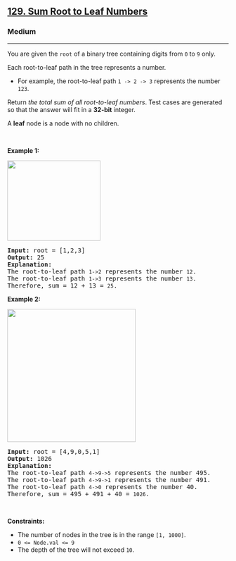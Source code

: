 <h2><a href="https://leetcode.com/problems/sum-root-to-leaf-numbers/">129. Sum Root to Leaf Numbers</a></h2><h3>Medium</h3><hr><div style="user-select: auto;"><p style="user-select: auto;">You are given the <code style="user-select: auto;">root</code> of a binary tree containing digits from <code style="user-select: auto;">0</code> to <code style="user-select: auto;">9</code> only.</p>

<p style="user-select: auto;">Each root-to-leaf path in the tree represents a number.</p>

<ul style="user-select: auto;">
	<li style="user-select: auto;">For example, the root-to-leaf path <code style="user-select: auto;">1 -&gt; 2 -&gt; 3</code> represents the number <code style="user-select: auto;">123</code>.</li>
</ul>

<p style="user-select: auto;">Return <em style="user-select: auto;">the total sum of all root-to-leaf numbers</em>. Test cases are generated so that the answer will fit in a <strong style="user-select: auto;">32-bit</strong> integer.</p>

<p style="user-select: auto;">A <strong style="user-select: auto;">leaf</strong> node is a node with no children.</p>

<p style="user-select: auto;">&nbsp;</p>
<p style="user-select: auto;"><strong style="user-select: auto;">Example 1:</strong></p>
<img alt="" src="https://assets.leetcode.com/uploads/2021/02/19/num1tree.jpg" style="width: 212px; height: 182px; user-select: auto;">
<pre style="user-select: auto;"><strong style="user-select: auto;">Input:</strong> root = [1,2,3]
<strong style="user-select: auto;">Output:</strong> 25
<strong style="user-select: auto;">Explanation:</strong>
The root-to-leaf path <code style="user-select: auto;">1-&gt;2</code> represents the number <code style="user-select: auto;">12</code>.
The root-to-leaf path <code style="user-select: auto;">1-&gt;3</code> represents the number <code style="user-select: auto;">13</code>.
Therefore, sum = 12 + 13 = <code style="user-select: auto;">25</code>.
</pre>

<p style="user-select: auto;"><strong style="user-select: auto;">Example 2:</strong></p>
<img alt="" src="https://assets.leetcode.com/uploads/2021/02/19/num2tree.jpg" style="width: 292px; height: 302px; user-select: auto;">
<pre style="user-select: auto;"><strong style="user-select: auto;">Input:</strong> root = [4,9,0,5,1]
<strong style="user-select: auto;">Output:</strong> 1026
<strong style="user-select: auto;">Explanation:</strong>
The root-to-leaf path <code style="user-select: auto;">4-&gt;9-&gt;5</code> represents the number 495.
The root-to-leaf path <code style="user-select: auto;">4-&gt;9-&gt;1</code> represents the number 491.
The root-to-leaf path <code style="user-select: auto;">4-&gt;0</code> represents the number 40.
Therefore, sum = 495 + 491 + 40 = <code style="user-select: auto;">1026</code>.
</pre>

<p style="user-select: auto;">&nbsp;</p>
<p style="user-select: auto;"><strong style="user-select: auto;">Constraints:</strong></p>

<ul style="user-select: auto;">
	<li style="user-select: auto;">The number of nodes in the tree is in the range <code style="user-select: auto;">[1, 1000]</code>.</li>
	<li style="user-select: auto;"><code style="user-select: auto;">0 &lt;= Node.val &lt;= 9</code></li>
	<li style="user-select: auto;">The depth of the tree will not exceed <code style="user-select: auto;">10</code>.</li>
</ul>
</div>